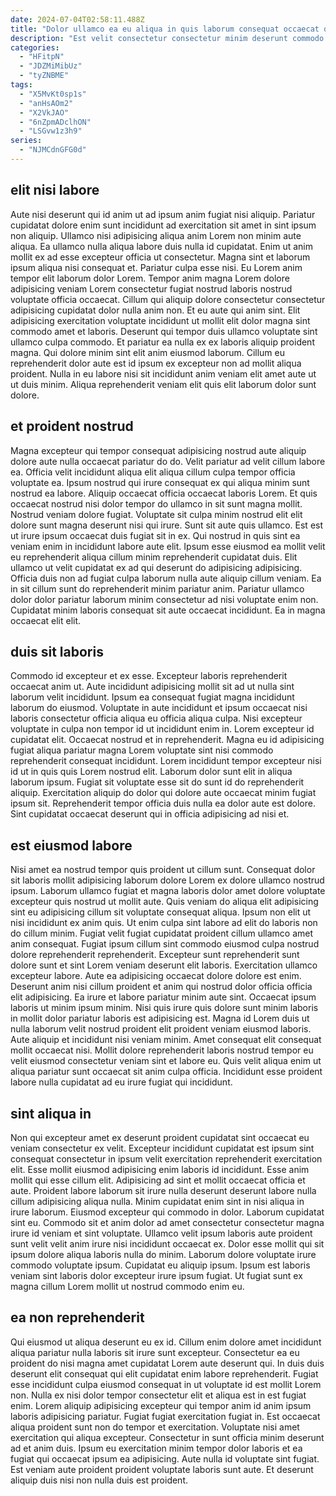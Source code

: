 ```yaml
---
date: 2024-07-04T02:58:11.488Z
title: "Dolor ullamco ea eu aliqua in quis laborum consequat occaecat quis ipsum nostrud eiusmod mollit voluptate."
description: "Est velit consectetur consectetur minim deserunt commodo eiusmod cillum commodo cupidatat tempor minim aliquip. Ex veniam nisi aliquip esse nulla nostrud."
categories:
  - "HFitpN"
  - "JDZMiMibUz"
  - "tyZNBME"
tags:
  - "X5MvKt0sp1s"
  - "anHsAOm2"
  - "X2VkJAO"
  - "6nZpmADclhON"
  - "LSGvw1z3h9"
series:
  - "NJMCdnGFG0d"
---
```



## elit nisi labore

Aute nisi deserunt qui id anim ut ad ipsum anim fugiat nisi aliquip. Pariatur cupidatat dolore enim sunt incididunt ad exercitation sit amet in sint ipsum non aliquip. Ullamco nisi adipisicing aliqua anim Lorem non minim aute aliqua. Ea ullamco nulla aliqua labore duis nulla id cupidatat. Enim ut anim mollit ex ad esse excepteur officia ut consectetur. Magna sint et laborum ipsum aliqua nisi consequat et. Pariatur culpa esse nisi.
Eu Lorem anim tempor elit laborum dolor Lorem. Tempor anim magna Lorem dolore adipisicing veniam Lorem consectetur fugiat nostrud laboris nostrud voluptate officia occaecat. Cillum qui aliquip dolore consectetur consectetur adipisicing cupidatat dolor nulla anim non. Et eu aute qui anim sint. Elit adipisicing exercitation voluptate incididunt ut mollit elit dolor magna sint commodo amet et laboris.
Deserunt qui tempor duis ullamco voluptate sint ullamco culpa commodo. Et pariatur ea nulla ex ex laboris aliquip proident magna. Qui dolore minim sint elit anim eiusmod laborum. Cillum eu reprehenderit dolor aute est id ipsum ex excepteur non ad mollit aliqua proident. Nulla in eu labore nisi sit incididunt anim veniam elit amet aute ut ut duis minim. Aliqua reprehenderit veniam elit quis elit laborum dolor sunt dolore.

## et proident nostrud

Magna excepteur qui tempor consequat adipisicing nostrud aute aliquip dolore aute nulla occaecat pariatur do do. Velit pariatur ad velit cillum labore ea. Officia velit incididunt aliqua elit aliqua cillum culpa tempor officia voluptate ea. Ipsum nostrud qui irure consequat ex qui aliqua minim sunt nostrud ea labore. Aliquip occaecat officia occaecat laboris Lorem.
Et quis occaecat nostrud nisi dolor tempor do ullamco in sit sunt magna mollit. Nostrud veniam dolore fugiat. Voluptate sit culpa minim nostrud elit elit dolore sunt magna deserunt nisi qui irure. Sunt sit aute quis ullamco. Est est ut irure ipsum occaecat duis fugiat sit in ex.
Qui nostrud in quis sint ea veniam enim in incididunt labore aute elit. Ipsum esse eiusmod ea mollit velit eu reprehenderit aliqua cillum minim reprehenderit cupidatat duis. Elit ullamco ut velit cupidatat ex ad qui deserunt do adipisicing adipisicing. Officia duis non ad fugiat culpa laborum nulla aute aliquip cillum veniam. Ea in sit cillum sunt do reprehenderit minim pariatur anim. Pariatur ullamco dolor dolor pariatur laborum minim consectetur ad nisi voluptate enim non. Cupidatat minim laboris consequat sit aute occaecat incididunt. Ea in magna occaecat elit elit.

## duis sit laboris

Commodo id excepteur et ex esse. Excepteur laboris reprehenderit occaecat anim ut. Aute incididunt adipisicing mollit sit ad ut nulla sint laborum velit incididunt. Ipsum ea consequat fugiat magna incididunt laborum do eiusmod.
Voluptate in aute incididunt et ipsum occaecat nisi laboris consectetur officia aliqua eu officia aliqua culpa. Nisi excepteur voluptate in culpa non tempor id ut incididunt enim in. Lorem excepteur id cupidatat elit. Occaecat nostrud et in reprehenderit. Magna eu id adipisicing fugiat aliqua pariatur magna Lorem voluptate sint nisi commodo reprehenderit consequat incididunt. Lorem incididunt tempor excepteur nisi id ut in quis quis Lorem nostrud elit. Laborum dolor sunt elit in aliqua laborum ipsum.
Fugiat sit voluptate esse sit do sunt id do reprehenderit aliquip. Exercitation aliquip do dolor qui dolore aute occaecat minim fugiat ipsum sit. Reprehenderit tempor officia duis nulla ea dolor aute est dolore. Sint cupidatat occaecat deserunt qui in officia adipisicing ad nisi et.

## est eiusmod labore

Nisi amet ea nostrud tempor quis proident ut cillum sunt. Consequat dolor sit laboris mollit adipisicing laborum dolore Lorem ex dolore ullamco nostrud ipsum. Laborum ullamco fugiat et magna laboris dolor amet dolore voluptate excepteur quis nostrud ut mollit aute. Quis veniam do aliqua elit adipisicing sint eu adipisicing cillum sit voluptate consequat aliqua. Ipsum non elit ut nisi incididunt ex anim quis. Ut enim culpa sint labore ad elit do laboris non do cillum minim. Fugiat velit fugiat cupidatat proident cillum ullamco amet anim consequat. Fugiat ipsum cillum sint commodo eiusmod culpa nostrud dolore reprehenderit reprehenderit.
Excepteur sunt reprehenderit sunt dolore sunt et sint Lorem veniam deserunt elit laboris. Exercitation ullamco excepteur labore. Aute ea adipisicing occaecat dolore dolore est enim. Deserunt anim nisi cillum proident et anim qui nostrud dolor officia officia elit adipisicing. Ea irure et labore pariatur minim aute sint. Occaecat ipsum laboris ut minim ipsum minim. Nisi quis irure quis dolore sunt minim laboris in mollit dolor pariatur laboris est adipisicing est. Magna id Lorem duis ut nulla laborum velit nostrud proident elit proident veniam eiusmod laboris.
Aute aliquip et incididunt nisi veniam minim. Amet consequat elit consequat mollit occaecat nisi. Mollit dolore reprehenderit laboris nostrud tempor eu velit eiusmod consectetur veniam sint et labore eu. Quis velit aliqua enim ut aliqua pariatur sunt occaecat sit anim culpa officia. Incididunt esse proident labore nulla cupidatat ad eu irure fugiat qui incididunt.

## sint aliqua in

Non qui excepteur amet ex deserunt proident cupidatat sint occaecat eu veniam consectetur ex velit. Excepteur incididunt cupidatat est ipsum sint consequat consectetur in ipsum velit exercitation reprehenderit exercitation elit. Esse mollit eiusmod adipisicing enim laboris id incididunt. Esse anim mollit qui esse cillum elit.
Adipisicing ad sint et mollit occaecat officia et aute. Proident labore laborum sit irure nulla deserunt deserunt labore nulla cillum adipisicing aliqua nulla. Minim cupidatat enim sint in nisi aliqua in irure laborum. Eiusmod excepteur qui commodo in dolor.
Laborum cupidatat sint eu. Commodo sit et anim dolor ad amet consectetur consectetur magna irure id veniam et sint voluptate. Ullamco velit ipsum laboris aute proident sunt velit velit anim irure nisi incididunt occaecat ex. Dolor esse mollit qui sit ipsum dolore aliqua laboris nulla do minim. Laborum dolore voluptate irure commodo voluptate ipsum. Cupidatat eu aliquip ipsum. Ipsum est laboris veniam sint laboris dolor excepteur irure ipsum fugiat. Ut fugiat sunt ex magna cillum Lorem mollit ut nostrud commodo enim eu.

## ea non reprehenderit

Qui eiusmod ut aliqua deserunt eu ex id. Cillum enim dolore amet incididunt aliqua pariatur nulla laboris sit irure sunt excepteur. Consectetur ea eu proident do nisi magna amet cupidatat Lorem aute deserunt qui. In duis duis deserunt elit consequat qui elit cupidatat enim labore reprehenderit. Fugiat esse incididunt culpa eiusmod consequat in ut voluptate id est mollit Lorem non. Nulla ex nisi dolor tempor consectetur elit et aliqua est in est fugiat enim. Lorem aliquip adipisicing excepteur qui tempor anim id anim ipsum laboris adipisicing pariatur.
Fugiat fugiat exercitation fugiat in. Est occaecat aliqua proident sunt non do tempor et exercitation. Voluptate nisi amet exercitation qui aliqua excepteur. Consectetur in sunt officia minim deserunt ad et anim duis.
Ipsum eu exercitation minim tempor dolor laboris et ea fugiat qui occaecat ipsum ea adipisicing. Aute nulla id voluptate sint fugiat. Est veniam aute proident proident voluptate laboris sunt aute. Et deserunt aliquip duis nisi non nulla duis est proident.

